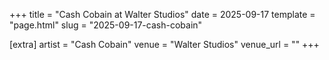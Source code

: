 +++
title = "Cash Cobain at Walter Studios"
date = 2025-09-17
template = "page.html"
slug = "2025-09-17-cash-cobain"

[extra]
artist = "Cash Cobain"
venue = "Walter Studios"
venue_url = ""
+++
